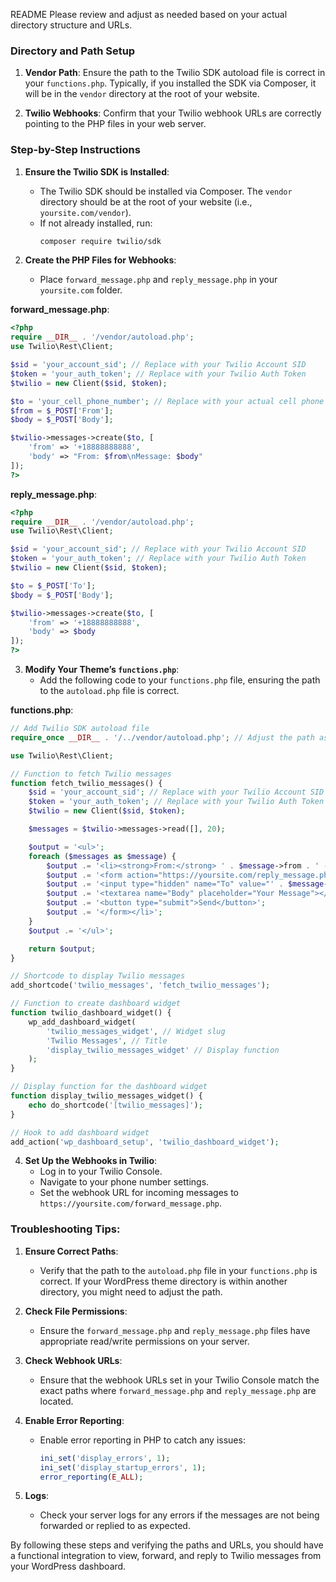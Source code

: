 README
Please review and adjust as needed based on your actual directory structure and URLs.

### Directory and Path Setup

1. **Vendor Path**: Ensure the path to the Twilio SDK autoload file is correct in your `functions.php`. Typically, if you installed the SDK via Composer, it will be in the `vendor` directory at the root of your website.

2. **Twilio Webhooks**: Confirm that your Twilio webhook URLs are correctly pointing to the PHP files in your web server.

### Step-by-Step Instructions

1. **Ensure the Twilio SDK is Installed**:
   - The Twilio SDK should be installed via Composer. The `vendor` directory should be at the root of your website (i.e., `yoursite.com/vendor`).
   - If not already installed, run:
     ```bash
     composer require twilio/sdk
     ```

2. **Create the PHP Files for Webhooks**:
   - Place `forward_message.php` and `reply_message.php` in your `yoursite.com` folder.

**forward_message.php**:
```php
<?php
require __DIR__ . '/vendor/autoload.php';
use Twilio\Rest\Client;

$sid = 'your_account_sid'; // Replace with your Twilio Account SID
$token = 'your_auth_token'; // Replace with your Twilio Auth Token
$twilio = new Client($sid, $token);

$to = 'your_cell_phone_number'; // Replace with your actual cell phone number
$from = $_POST['From'];
$body = $_POST['Body'];

$twilio->messages->create($to, [
    'from' => '+18888888888',
    'body' => "From: $from\nMessage: $body"
]);
?>
```

**reply_message.php**:
```php
<?php
require __DIR__ . '/vendor/autoload.php';
use Twilio\Rest\Client;

$sid = 'your_account_sid'; // Replace with your Twilio Account SID
$token = 'your_auth_token'; // Replace with your Twilio Auth Token
$twilio = new Client($sid, $token);

$to = $_POST['To'];
$body = $_POST['Body'];

$twilio->messages->create($to, [
    'from' => '+18888888888',
    'body' => $body
]);
?>
```

3. **Modify Your Theme’s `functions.php`**:
   - Add the following code to your `functions.php` file, ensuring the path to the `autoload.php` file is correct.

**functions.php**:
```php
// Add Twilio SDK autoload file
require_once __DIR__ . '/../vendor/autoload.php'; // Adjust the path as necessary

use Twilio\Rest\Client;

// Function to fetch Twilio messages
function fetch_twilio_messages() {
    $sid = 'your_account_sid'; // Replace with your Twilio Account SID
    $token = 'your_auth_token'; // Replace with your Twilio Auth Token
    $twilio = new Client($sid, $token);

    $messages = $twilio->messages->read([], 20);

    $output = '<ul>';
    foreach ($messages as $message) {
        $output .= '<li><strong>From:</strong> ' . $message->from . ' - <strong>Message:</strong> ' . $message->body . '<br>';
        $output .= '<form action="https://yoursite.com/reply_message.php" method="post">';
        $output .= '<input type="hidden" name="To" value="' . $message->from . '">';
        $output .= '<textarea name="Body" placeholder="Your Message"></textarea>';
        $output .= '<button type="submit">Send</button>';
        $output .= '</form></li>';
    }
    $output .= '</ul>';

    return $output;
}

// Shortcode to display Twilio messages
add_shortcode('twilio_messages', 'fetch_twilio_messages');

// Function to create dashboard widget
function twilio_dashboard_widget() {
    wp_add_dashboard_widget(
        'twilio_messages_widget', // Widget slug
        'Twilio Messages', // Title
        'display_twilio_messages_widget' // Display function
    );
}

// Display function for the dashboard widget
function display_twilio_messages_widget() {
    echo do_shortcode('[twilio_messages]');
}

// Hook to add dashboard widget
add_action('wp_dashboard_setup', 'twilio_dashboard_widget');
```

4. **Set Up the Webhooks in Twilio**:
   - Log in to your Twilio Console.
   - Navigate to your phone number settings.
   - Set the webhook URL for incoming messages to `https://yoursite.com/forward_message.php`.

### Troubleshooting Tips:

1. **Ensure Correct Paths**:
   - Verify that the path to the `autoload.php` file in your `functions.php` is correct. If your WordPress theme directory is within another directory, you might need to adjust the path.

2. **Check File Permissions**:
   - Ensure the `forward_message.php` and `reply_message.php` files have appropriate read/write permissions on your server.

3. **Check Webhook URLs**:
   - Ensure that the webhook URLs set in your Twilio Console match the exact paths where `forward_message.php` and `reply_message.php` are located.

4. **Enable Error Reporting**:
   - Enable error reporting in PHP to catch any issues:
     ```php
     ini_set('display_errors', 1);
     ini_set('display_startup_errors', 1);
     error_reporting(E_ALL);
     ```

5. **Logs**:
   - Check your server logs for any errors if the messages are not being forwarded or replied to as expected.

By following these steps and verifying the paths and URLs, you should have a functional integration to view, forward, and reply to Twilio messages from your WordPress dashboard.
